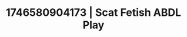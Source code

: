 ---
categories:
- AI-generated
- Cosplay
- Bi-curious stories
- Digital dominatrix
- Moonlit passion
- ASMR
- Story-driven erotica
- Teasing look
image: /assets/images/1746580904173.jpg
layout: post
seo:
  description: Featured content with artistic Scat Fetish, ABDL Play. HD images available.
  keywords: Scat Fetish, ABDL Play
  og_image: /assets/images/1746580904173.jpg
  schema_type: VisualArtwork
tags:
- ABDL Play
- '#1746580904173'
- Scat Fetish
title: 1746580904173 | Scat Fetish ABDL Play
---